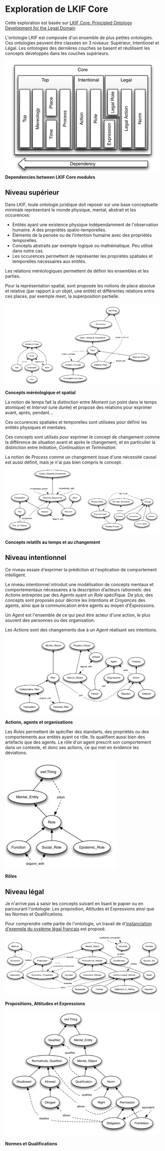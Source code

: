 # Exploration  de LKIF Core

Cette exploration est basée sur [LKIF Core: Principled Ontology Development for the Legal Domain](/lkif-core/LKIF-Core-Principled-Ontology-Development-for-the-Legal-Domain.pdf)

L'ontologie LKIF est composée d'un ensemble de plus petites ontologies. Ces ontologies peuvent être classées en 3 niveaux: Supérieur, Intentionel et Légal. Les ontologies des dernières couches se basent et réutilisent les concepts développés dans les couches supérieurs.

![Dependencies between LKIF Core modules](/lkif-core/image/dependencies.png "Dependencies between LKIF Core modules")
**Dependencies between LKIF Core modules**

## Niveau supérieur

Dans LKIF, toute ontologie juridique doit reposer sur une base conceptuelle minimale représentant le monde physique, mental, abstrait et les occurences:
- Entités ayant une existence physique indépendamment de l'observation humaine. A des propriétés spatio-temporelles.
- Éléments de la pensée ou de l’intention humaine avec des propriétés temporelles.
- Concepts abstraits par exemple logique ou mathématique. Peu utilisé dans notre cas.
- Les occurences permettent de représenter les propriétés spatiales et temporelles nécessaires aux entités.

Les relations méréologiques permettent de définir les ensembles et les parties.

Pour la représentation spatial, sont proposée les notions de place absolue et relative (par rapport à un objet, une entité) et différentes relations entre ces places, par exemple *meet*, la superposition partielle.

![Place and Mereology related concepts](/lkif-core/image/place-mereology.png)

**Concepts méréologique et spatial**

La notion de temps fait la distinction entre *Moment* (un point dans le temps atomique) et *Interval* (une durée) et propose des relations pour exprimer avant, après, pendant...

Ces occurences spatiales et temporelles sont utilisées pour définir les entités physiques et mentales.

Ces concepts sont utilisés pour exprimer le concept de changement comme la différence de situation avant et après le changement, et en particulier la distinction entre *Initiation*, *Continuation* et *Termination*.

La notion de *Process* comme un changement issue d'une nécessité causal est aussi définit, mais je n'ai pas bien compris le concept.

![Concepts related to time and change](/lkif-core/image/time-change.png)

**Concepts relatifs au temps et au changement**

## Niveau intentionnel

Ce niveau essaie d'exprimer la prédiction et l'explication de comportement intelligent.

Le niveau intentionnel introduit une modélisation de concepts mentaux et comportementaux nécessaires à la description d’acteurs rationnels: des *Action*s entrepries par des *Agent*s ayant un *Role* spécifique. De plus, des concepts sont proposés pour décrire les *Intention*s et *Croyance*s des agents, ainsi que la communication entre agents au moyen d'*Expression*s.

Un *Agent* est l'ensemble de ce qui peut être acteur d'une action, le plus souvent des personnes ou des organisation.

Les *Action*s sont des changements due à un *Agent* réalisant ses intentions.

![Actions, agents and organisations](/lkif-core/image/action-agent.png)

**Actions, agents et organisations**

Les *Role*s permettent de spécifier des standarts, des propriétés ou des comportements aux entités ayant ce rôle. Ils qualifient aussi bien des artéfacts que des agents. Le rôle d'un agent prescrit son comportement dans un contexte, et donc ses actions, ce qui met en évidence les déviations.

![Roles](/lkif-core/image/role.png)

**Rôles**

## Niveau légal

Je n'arrive pas à saisir les concepts suivant en lisant le papier ou en parcourant l'ontologie: Les proposition, Attitudes et Expressions ainsi que les Normes et Qualifications.

Pour comprendre cette partie de l'ontologie, un travail de d'[instanciation d'exemple du système légal français](/RaisonnementInstance.md) est proposé.

![Propositions, Attitudes and Expressions](/lkif-core/image/proposition-attitude.png)

**Propositions, Attitudes et Expressions**

![Qualifications and Norms](/lkif-core/image/qualification-norm.png)

**Normes et Qualifications**